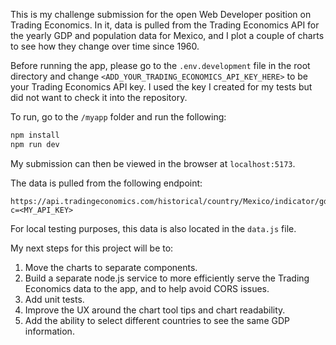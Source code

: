 This is my challenge submission for the open Web Developer position on Trading Economics. In it, data is pulled from the Trading Economics API for the yearly GDP and population data for Mexico, and I plot a couple of charts to see how they change over time since 1960.

Before running the app, please go to the `.env.development` file in the root directory and change `<ADD_YOUR_TRADING_ECONOMICS_API_KEY_HERE>` to be your Trading Economics API key. I used the key I created for my tests but did not want to check it into the repository.

To run, go to the `/myapp` folder and run the following:

```javascript
npm install
npm run dev
```

My submission can then be viewed in the browser at `localhost:5173`.

The data is pulled from the following endpoint:

```
https://api.tradingeconomics.com/historical/country/Mexico/indicator/gdp,population?c=<MY_API_KEY>
```

For local testing purposes, this data is also located in the `data.js` file.

My next steps for this project will be to:

1. Move the charts to separate components.
2. Build a separate node.js service to more efficiently serve the Trading Economics data to the app, and to help avoid CORS issues.
3. Add unit tests.
4. Improve the UX around the chart tool tips and chart readability.
5. Add the ability to select different countries to see the same GDP information.
